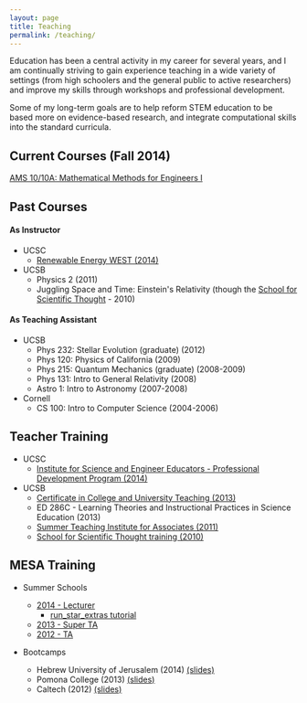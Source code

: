 ```yaml
---
layout: page
title: Teaching
permalink: /teaching/
---
```


Education has been a central activity in my career for several years, and I am continually striving to gain experience teaching in a wide variety of settings (from high schoolers and the general public to active researchers) and improve my skills through workshops and professional development.

Some of my long-term goals are to help reform STEM education to be based more on evidence-based research, and integrate computational skills into the standard curricula.

## Current Courses (Fall 2014)

[AMS 10/10A: Mathematical Methods for Engineers I](https://classroom.google.com/c/MzUwNjI5Nlpa)

## Past Courses

#### As Instructor

* UCSC
   * [Renewable Energy WEST (2014)](http://isee.ucsc.edu/programs/west/2014west.html)
* UCSB
   * Physics 2 (2011)
   * Juggling Space and Time: Einstein's Relativity (though the [School for Scientific Thought](https://csep.cnsi.ucsb.edu/k12/sst) - 2010)

#### As Teaching Assistant

* UCSB
   * Phys 232: Stellar Evolution (graduate) (2012)
   * Phys 120: Physics of California (2009)
   * Phys 215: Quantum Mechanics (graduate) (2008-2009)
   * Phys 131: Intro to General Relativity (2008)
   * Astro 1: Intro to Astronomy (2007-2008)
* Cornell
   * CS 100: Intro to Computer Science (2004-2006)

## Teacher Training

* UCSC
   * [Institute for Science and Engineer Educators - Professional Development Program (2014)](http://isee.ucsc.edu/programs/pdp/index.html)
* UCSB
   * [Certificate in College and University Teaching (2013)](http://www.graddiv.ucsb.edu/academic/interdisciplinary-emphases-certificate-programs/ccut)
   * ED 286C - Learning Theories and Instructional Practices in Science Education (2013)
   * [Summer Teaching Institute for Associates (2011)](http://oic.id.ucsb.edu/stia-summer-teaching-institute-associates)
   * [School for Scientific Thought training (2010)](https://csep.cnsi.ucsb.edu/k12/sst)

## MESA Training 

* Summer Schools
   * [2014 - Lecturer](http://cococubed.asu.edu/mesa_summer_school_2014/Home.html)
      * [run_star_extras tutorial](http://mesa2014-run-star-extras-tutorial.readthedocs.org/en/latest/index.html#)
   * [2013 - Super TA](http://cococubed.asu.edu/mesa_summer_school_2013/Home.html)
   * [2012 - TA](http://cococubed.asu.edu/mesa_school_website/mesa_summer_school/Home.html)

* Bootcamps
   * Hebrew University of Jerusalem (2014) [(slides)]()
   * Pomona College (2013) [(slides)]()
   * Caltech (2012) [(slides)]()